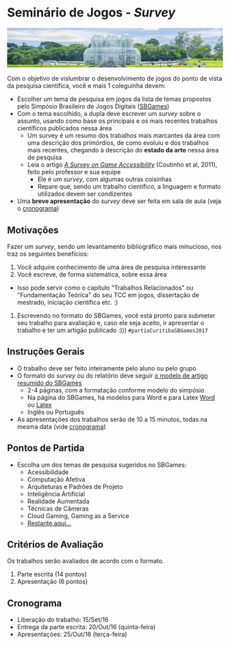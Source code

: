 # Seminário de Jogos - _Survey_

![](images/palacio-cristal-curitiba.jpg)


Com o objetivo de vislumbrar o desenvolvimento de jogos do ponto de vista da pesquisa científica, você e mais 1 coleguinha devem:

- Escolher um tema de pesquisa em jogos da lista de temas propostos
  pelo Simpósio Brasileiro de Jogos Digitais ([SBGames](http://www.sbgames.org/sbgames2016/trilha/computacao/))
- Com o tema escolhido, a dupla deve escrever um _survey_ sobre o assunto,
  usando como base os principais e os mais recentes trabalhos científicos
  publicados nessa área
  - Um survey é um resumo dos trabalhos mais marcantes da área com uma
    descrição dos primórdios, de como evoluiu e dos trabalhos mais recentes,
    chegando à descrição do **estado da arte** nessa área de pesquisa
  - Leia o artigo
    [_A Survey on Game Accessibility_](http://pensi.dcc.ufmg.br/wp-content/uploads/a_survey_on_game_accessibility_final.pdf) (Coutinho et al, 2011), feito pelo professor e sua equipe
    - Ele é um _survey_, com algumas outras coisinhas
    - Repare que, sendo um trabalho científico, a linguagem e formato utilizados
      devem ser condizentes
- Uma **breve apresentação** do _survey_ deve ser feita em sala de aula (veja o [cronograma](#cronograma))

## Motivações

Fazer um _survey_, sendo um levantamento bibliográfico mais minucioso, nos
traz os seguintes benefícios:

1. Você adquire conhecimento de uma área de pesquisa interessante
1. Você escreve, de forma sistemática, sobre essa área
  - Isso pode servir como o capítulo "Trabalhos Relacionados" ou
    "Fundamentação Teórica" do seu TCC em jogos, dissertação de mestrado, iniciação científica etc. :)
1. Escrevendo no formato do SBGames, você está pronto para submeter seu
  trabalho para avaliação e, caso ele seja aceito, ir apresentar o trabalho
  e ter um artigão publicado :)))
`#partiuCuritibaSBGames2017`

## Instruções Gerais

- O trabalho deve ser feito inteiramente pelo aluno ou pelo grupo
- O formato do _survey_ ou do relatório deve seguir [o modelo de artigo
  resumido do SBGames](http://www.sbgames.org/sbgames2016/page/submissoes/)
  - 2-4 páginas, com a formatação conforme modelo do simpósio
  - Na página do SBGames, há modelos para Word e para Latex [Word](http://www.sbgames.org/sbgames2016/downloads/template-word-sbgames2016-v3.zip) ou [Latex](http://www.sbgames.org/sbgames2016/downloads/template-latex-sbgames2016-v2.zip)
  - Inglês ou Português
- As apresentações dos trabalhos serão de 10 a 15 minutos, todas na mesma data
  (vide [cronograma](#cronograma))

## Pontos de Partida

- Escolha um dos temas de pesquisa sugeridos no SBGames:
  - Acessibilidade
  - Computação Afetiva
  - Arquiteturas e Padrões de Projeto
  - Inteligência Artificial
  - Realidade Aumentada
  - Técnicas de Câmeras
  - Cloud Gaming, Gaming as a Service
  - [Restante aqui...](http://www.sbgames.org/sbgames2015/#/trilhas/computacao)

## Critérios de Avaliação

Os trabalhos serão avaliados de acordo com o formato.

1. Parte escrita (14 pontos)
1. Apresentação (6 pontos)

## Cronograma

- Liberação do trabalho: 15/Set/16
- Entrega da parte escrita: 20/Out/16 (quinta-feira)
- Apresentações: 25/Out/16 (terça-feira)
